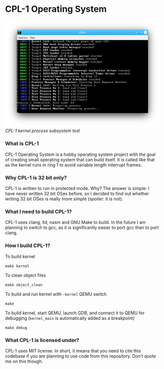 # CPL-1 Operating System

![Process Test image](screenshots/process_test.png)
*CPL-1 kernel process subsystem test*

### What is CPL-1

CPL-1 Operating System is a hobby operating system project with the goal of creating small operating system that can build itself. It is called like that as the kernel runs in ring 1 to avoid variable length interrupt frames.

### Why CPL-1 is 32 bit only?

CPL-1 is written to run in protected mode. Why? The answer is simple: I have never written 32 bit OSes before, so I decided to find out whether writing 32 bit OSes is really more simple (spoiler: it is not).

### What I need to build CPL-1?

CPL-1 uses clang, lld, nasm and GNU Make to build. In the future I am planning to switch to gcc, as it is significantly easier to port gcc than to port clang.

### How I build CPL-1?

To build kernel
```
make kernel
```

To clean object files
```
make object_clean
```
To build and run kernel with ```-kernel``` QEMU switch
```
make
```
To build kernel, start QEMU, launch GDB, and connect it to QEMU for debugging (```kernel_main``` is automatically added as a breakpoint)
```
make debug
```

### What CPL-1 is licensed under?

CPL-1 uses MIT license. In short, it means that you need to cite this codebase if you are planning to use code from this repository. Don't quote me on this though.